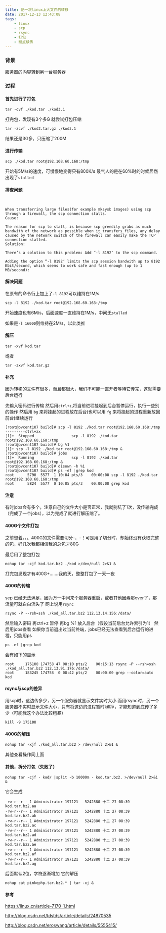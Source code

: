 ```yaml
---
title: 记一次linux上大文件的转移
date: 2017-12-13 12:43:08
tags: 
    - linux 
    - scp
    - rsync
    - 打包
    - 断点续传
---
```



### 背景

服务器的内容转到另一台服务器

### 过程

#### 首先进行了打包
```
tar -cvf ./kod.tar ./kod3.1
```
打完包，发现有3个多G
就尝试打包压缩
```
tar -zcvf ./kod2.tar.gz ./kod3.1
```
结果还是3G多，只压缩了200M


#### 进行传输
```
scp ./kod.tar root@192.168.60.168:/tmp
```

开始有5M/s的速度，可慢慢地变得只有800K/s
最气人的是在60%时的时候居然出现了`stalled`

#### 排查问题

```


When transferring large files(for example mksysb images) using scp through a firewall, the scp connection stalls.
Cause:

The reason for scp to stall, is because scp greedily grabs as much bandwith of the network as possible when it transfers files, any delay caused by the network switch of the firewall can easily make the TCP connection stalled.
Solution:

There’s a solution to this problem: Add “-l 8192″ to the scp command.

Adding the option “-l 8192″ limits the scp session bandwith up to 8192 Kbit/second, which seems to work safe and fast enough (up to 1 MB/second):

```

#### 解决问题
在原有的命令行上加上了` -l 8192 `可以维持在1M/s
```
scp -l 8192 ./kod.tar root@192.168.60.168:/tmp
```

开始速度也有6M/s，后面速度一直维持在1M/s，中间无`stalled`


如果是` -l 16000 `则维持在2M/s，以此类推

#### 解压
```
tar -xvf kod.tar
```
或者
```
tar -zxvf kod.tar.gz
```


#### 补充
因为转移的文件有很多，而且都很大，我们不可能一直开者等待它传完，这就需要后台运行

先输入密码进行传输
然后用`ctrl+z`,将当前进程挂起到后台暂停运行，执行一些别的操作
然后用 `bg` 来将挂起的进程放在后台(也可以用 `fg` 来将挂起的进程重新放回前台)继续运行
```
[root@pvcent107 build]# scp -l 8192 ./kod.tar root@192.168.60.168:/tmp
---------ctrl+zx
[1]+  Stopped                 scp -l 8192 ./kod.tar root@192.168.60.168:/tmp
[root@pvcent107 build]# bg %1
[1]+ scp -l 8192 ./kod.tar root@192.168.60.168:/tmp &
[root@pvcent107 build]# jobs
[1]+  Running                 scp -l 8192 ./kod.tar root@192.168.60.168:/tmp &
[root@pvcent107 build]# disown -h %1
[root@pvcent107 build]# ps -ef |grep kod
root      5790  5577  1 10:04 pts/3    00:00:00 scp -l 8192 ./kod.tar root@192.168.60.168:/tmp
root      5824  5577  0 10:05 pts/3    00:00:00 grep kod
```

#### 注意
有时jobs会有多个，注意自己的文件大小是否正常，我就别坑了1次，没传输完成（完成了一个jobs），以为完成了就进行解压缩了。

#### 400G个文件打包

之前想着。。。400G的文件需要切分-，-！可是用了切分时，却始终没有获取完整的包，好几次我都相信我的总包才80G

最后用了整包打包
```
nohup tar -cjf kod.tar.bz2 ./kod >/dev/null 2>&1 &
```
打完包发现才有400G+.......我的天，整整打包了一天一夜

#### 400G的传输
scp 已经无法满足，因为万一中间来个服务器重启，或者其他因素那over了，那流量可就白白流失了
网上说用`rsync`
```
rsync -P --rsh=ssh ./kod_all.tar.bz2 112.13.14.156:/data/ 
```
然后输入密码
再ctrl+z 暂停
再bg %1  放入后台（假设当前后台允许索引为1）
然后用jobs查看
如果你当前退出过当前终端，jobs已经无法查看到后台运行的进程，只能用ps
```
ps -ef |grep kod
```
会有如下的显示
```
root     175100 174758 47 08:10 pts/2    00:15:13 rsync -P --rsh=ssh ./kod_all.tar.bz2 112.13.91.176:/data/
root     183245 174758  0 08:42 pts/2    00:00:00 grep --color=auto kod
```

#### rsync与scp的差异
用scp时，这边传多少，另一个服务器就显示文件实时大小
而用rsync时，另一个服务器不实时显示文件大小，只有将这边的进程暂时kill掉，才能知道到底传了多少（可能我这个办法比较粗暴）
```
kill -9 175100
```

#### 400G的解压
```
nohup tar -xjf ./kod_all.tar.bz2 > /dev/null 2>&1 &
```
其他查看操作同上面

#### 其他，拆分打包（失败了）

```
nohup tar -cjf - kod/ |split -b 10000m - kod.tar.bz2. >/dev/null 2>&1 &
```
它会生成
```
-rw-r--r-- 1 Administrator 197121   5242880 十二 27 08:39 kod.tar.bz2.aa
-rw-r--r-- 1 Administrator 197121   5242880 十二 27 08:39 kod.tar.bz2.ab
-rw-r--r-- 1 Administrator 197121   5242880 十二 27 08:39 kod.tar.bz2.ac
-rw-r--r-- 1 Administrator 197121   5242880 十二 27 08:39 kod.tar.bz2.ad
-rw-r--r-- 1 Administrator 197121   5242880 十二 27 08:39 kod.tar.bz2.ae
-rw-r--r-- 1 Administrator 197121   5242880 十二 27 08:39 kod.tar.bz2.af
-rw-r--r-- 1 Administrator 197121   5242880 十二 27 08:39 kod.tar.bz2.ag
```
后面默认2位，字符逐渐增加
它的解压
```
nohup cat pinkephp.tar.bz2.* | tar -xj &
```

#### 参考

https://linux.cn/article-7170-1.html

http://blog.csdn.net/tdstds/article/details/24870535

http://blog.csdn.net/eroswang/article/details/5555415/